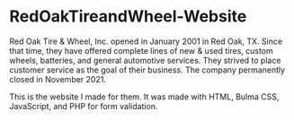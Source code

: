 # RedOakTireandWheel-Website

Red Oak Tire & Wheel, Inc. opened in January 2001 in Red Oak, TX. Since that time, they have offered complete lines of new & used tires, custom wheels, batteries, and general automotive services. They strived to place customer service as the goal of their business. The company permanently closed in November 2021.

This is the website I made for them. It was made with HTML, Bulma CSS, JavaScript, and PHP for form validation.
